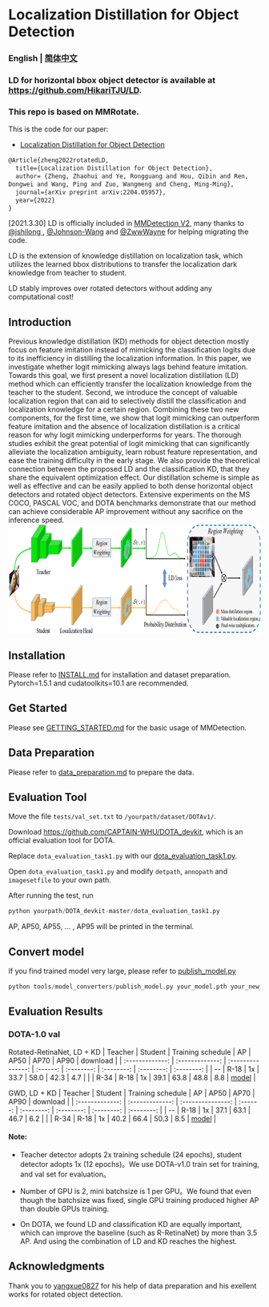 # Localization Distillation for Object Detection 

### English | [简体中文](README_zh-CN.md)

### LD for horizontal bbox object detector is available at https://github.com/HikariTJU/LD.

### This repo is based on MMRotate.

This is the code for our paper:
 - [Localization Distillation for Object Detection](https://arxiv.org/abs/2204.05957)
```
@Article{zheng2022rotatedLD,
  title={Localization Distillation for Object Detection},
  author= {Zheng, Zhaohui and Ye, Rongguang and Hou, Qibin and Ren, Dongwei and Wang, Ping and Zuo, Wangmeng and Cheng, Ming-Ming},
  journal={arXiv preprint arXiv:2204.05957},
  year={2022}
}
```

[2021.3.30] LD is officially included in [MMDetection V2](https://github.com/open-mmlab/mmdetection/tree/master/configs/ld), many thanks to [@jshilong
](https://github.com/jshilong), [@Johnson-Wang](https://github.com/Johnson-Wang) and [@ZwwWayne](https://github.com/ZwwWayne) for helping migrating the code.

LD is the extension of knowledge distillation on localization task, which utilizes the learned bbox distributions to transfer the localization dark knowledge from teacher to student.

LD stably improves over rotated detectors without adding any computational cost! 

## Introduction

Previous knowledge distillation (KD) methods for object detection mostly focus on feature imitation instead of mimicking the classification logits due to its inefficiency in distilling the localization information. 
In this paper, we investigate whether logit mimicking always lags behind feature imitation. 
Towards this goal, we first present a novel localization distillation (LD) method which can efficiently transfer the localization knowledge from the teacher to the student. 
Second, we introduce the concept of valuable localization region that can aid to selectively distill the classification and localization knowledge for a certain region. 
Combining these two new components, for the first time, we show that logit mimicking can outperform feature imitation and the absence of localization distillation is a critical reason for why logit mimicking underperforms for years. 
The thorough studies exhibit the great potential of logit mimicking that can significantly alleviate the localization ambiguity, learn robust feature representation, and ease the training difficulty in the early stage. 
We also provide the theoretical connection between the proposed LD and the classification KD, that they share the equivalent optimization effect. 
Our distillation scheme is simple as well as effective and can be easily applied to both dense horizontal object detectors and rotated object detectors. 
Extensive experiments on the MS COCO, PASCAL VOC, and DOTA benchmarks demonstrate that our method can achieve considerable AP improvement without any sacrifice on the inference speed.
<img src="LD.png" height="220" align="middle"/>


## Installation

Please refer to [INSTALL.md](docs/en/install.md) for installation and dataset preparation. Pytorch=1.5.1 and cudatoolkits=10.1 are recommended.

## Get Started

Please see [GETTING_STARTED.md](docs/en/get_started.md) for the basic usage of MMDetection.

## Data Preparation

Please refer to [data_preparation.md](tools/data/README.md) to prepare the data.

## Evaluation Tool

Move the file `tests/val_set.txt` to `/yourpath/dataset/DOTAv1/`.

Download https://github.com/CAPTAIN-WHU/DOTA_devkit, which is an official evaluation tool for DOTA.

Replace `dota_evaluation_task1.py` with our [dota_evaluation_task1.py](tests/dota_evaluation_task1.py).

Open `dota_evaluation_task1.py` and modify `detpath`, `annopath` and `imagesetfile` to your own path.

After running the test, run 

```python
python yourpath/DOTA_devkit-master/dota_evaluation_task1.py
```

AP, AP50, AP55, ... , AP95 will be printed in the terminal.

## Convert model

If you find trained model very large, please refer to [publish_model.py](tools/model_converters/publish_model.py)

```python
python tools/model_converters/publish_model.py your_model.pth your_new_model.pth
```

## Evaluation Results

###  DOTA-1.0 val
  Rotated-RetinaNet, LD + KD
  |     Teacher     |     Student     | Training schedule |    AP    |    AP50    |    AP70    |    AP90    |  download  |
  | :-------------: | :-------------: | :---------------: | :------: | :--------: | :--------: | :--------: | :--------: |
  |       --        |      R-18       |        1x         |   33.7   |    58.0    |    42.3    |    4.7     | |
  |      R-34       |      R-18       |        1x         |   39.1   |    63.8    |    48.8    |    8.8     | [model](https://drive.google.com/file/d/1ycpNhp4pj1efZNQrcydDmpmHuvnzIykN/view?usp=sharing) |
  
  GWD, LD + KD
  |     Teacher     |     Student     | Training schedule |    AP    |    AP50    |    AP70    |    AP90    |  download  |
  | :-------------: | :-------------: | :---------------: | :------: | :--------: | :--------: | :--------: | :--------: |
  |       --        |      R-18       |        1x         |   37.1   |    63.1    |    46.7    |    6.2     | |
  |      R-34       |      R-18       |        1x         |   40.2   |    66.4    |    50.3    |    8.5     | [model](https://drive.google.com/file/d/1KzK5z4E-ybCD4ksoz93SKErIVVEX3CBC/view?usp=sharing) |

 #### Note: 
 
 - Teacher detector adopts 2x training schedule (24 epochs), student detector adopts 1x (12 epochs)。We use DOTA-v1.0 train set for training, and val set for evaluation。

 - Number of GPU is 2, mini batchsize is 1 per GPU。We found that even though the batchsize was fixed, single GPU training produced higher AP than double GPUs training.

 - On DOTA, we found LD and classification KD are equally important, which can improve the baseline (such as R-RetinaNet) by more than 3.5 AP. And using the combination of LD and KD reaches the highest.

## Acknowledgments

Thank you to [yangxue0827](https://github.com/yangxue0827) for his help of data preparation and his exellent works for rotated object detection.
